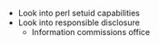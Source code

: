 -	Look into perl setuid capabilities
-	Look into responsible disclosure
	-	Information commissions office